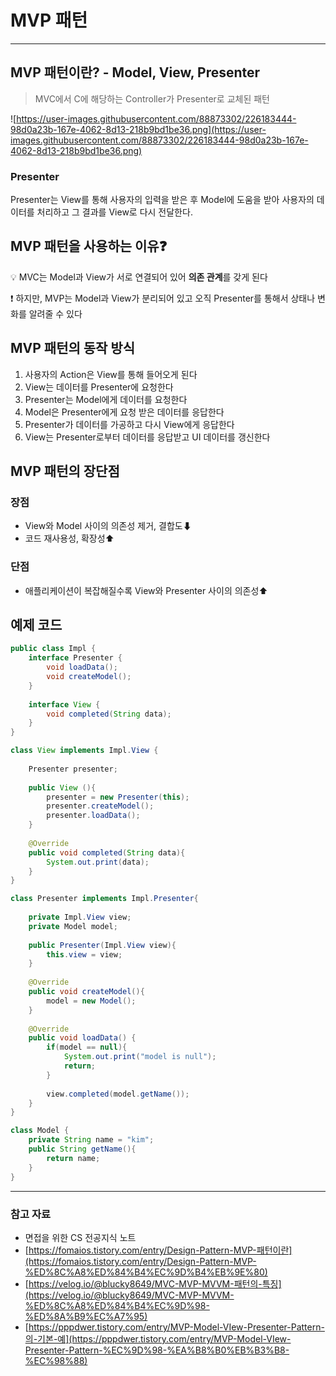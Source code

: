 # MVP 패턴

---

## MVP 패턴이란? - Model, View, Presenter

> MVC에서 C에 해당하는 Controller가 Presenter로 교체된 패턴


![https://user-images.githubusercontent.com/88873302/226183444-98d0a23b-167e-4062-8d13-218b9bd1be36.png](https://user-images.githubusercontent.com/88873302/226183444-98d0a23b-167e-4062-8d13-218b9bd1be36.png)

### Presenter

Presenter는 View를 통해 사용자의 입력을 받은 후 Model에 도움을 받아 사용자의 데이터를 처리하고 그 결과를 View로 다시 전달한다.

## MVP 패턴을 사용하는 이유❓

💡 MVC는 Model과 View가 서로 연결되어 있어 **의존 관계**를 갖게 된다

❗ 하지만, MVP는 Model과 View가 분리되어 있고 오직 Presenter를 통해서 상태나 변화를 알려줄 수 있다

## MVP 패턴의 동작 방식

1. 사용자의 Action은 View를 통해 들어오게 된다
2. View는 데이터를 Presenter에 요청한다
3. Presenter는 Model에게 데이터를 요청한다
4. Model은 Presenter에게 요청 받은 데이터를 응답한다
5. Presenter가 데이터를 가공하고 다시 View에게 응답한다
6. View는 Presenter로부터 데이터를 응답받고 UI 데이터를 갱신한다

## MVP 패턴의 장단점

### 장점

- View와 Model 사이의 의존성 제거, 결합도⬇
- 코드 재사용성, 확장성⬆

### 단점

- 애플리케이션이 복잡해질수록 View와 Presenter 사이의 의존성⬆

## 예제 코드

```java
public class Impl {
    interface Presenter {
        void loadData();
        void createModel();
    }
    
    interface View {
        void completed(String data);
    }
}

class View implements Impl.View {
    
    Presenter presenter;
    
    public View (){
        presenter = new Presenter(this);
        presenter.createModel();
        presenter.loadData();
    }
    
    @Override
    public void completed(String data){
        System.out.print(data);
    }
}

class Presenter implements Impl.Presenter{
    
    private Impl.View view;
    private Model model;
    
    public Presenter(Impl.View view){
        this.view = view;
    }
    
    @Override
    public void createModel(){
        model = new Model();
    }
    
    @Override
    public void loadData() {
        if(model == null){
            System.out.print("model is null");
            return;
        }
        
        view.completed(model.getName());
    }
}

class Model {
    private String name = "kim";
    public String getName(){
        return name;
    }
}
```

---

### 참고 자료

- 면접을 위한 CS 전공지식 노트
- [https://fomaios.tistory.com/entry/Design-Pattern-MVP-패턴이란](https://fomaios.tistory.com/entry/Design-Pattern-MVP-%ED%8C%A8%ED%84%B4%EC%9D%B4%EB%9E%80)
- [https://velog.io/@blucky8649/MVC-MVP-MVVM-패턴의-특징](https://velog.io/@blucky8649/MVC-MVP-MVVM-%ED%8C%A8%ED%84%B4%EC%9D%98-%ED%8A%B9%EC%A7%95)
- [https://pppdwer.tistory.com/entry/MVP-Model-VIew-Presenter-Pattern-의-기본-예](https://pppdwer.tistory.com/entry/MVP-Model-VIew-Presenter-Pattern-%EC%9D%98-%EA%B8%B0%EB%B3%B8-%EC%98%88)